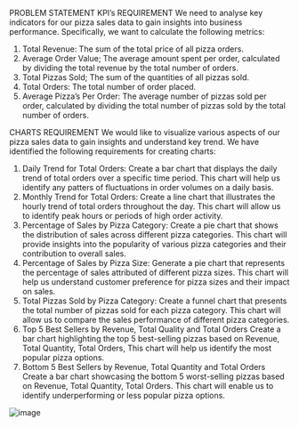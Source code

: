 PROBLEM STATEMENT
KPI’s REQUIREMENT
We need to analyse key indicators for our pizza sales data to gain insights into business performance. Specifically, we want to calculate the following metrics:
1.	Total Revenue: The sum of the total price of all pizza orders.
2.	Average Order Value; The average amount spent per order, calculated by dividing the total revenue by the total number of orders.
3.	Total Pizzas Sold; The sum of the quantities of all pizzas sold.
4.	Total Orders: The total number of order placed.
5.	Average Pizza’s Per Order: The average number of pizzas sold per order, calculated by dividing the total number of pizzas sold by the total number of orders. 

CHARTS REQUIREMENT
We would like to visualize various aspects of our pizza sales data to gain insights and understand key trend. We have identified the following requirements for creating charts:
1.	Daily Trend for Total Orders:
Create a bar chart that displays the daily trend of total orders over a specific time period. This chart will help us identify any patters of fluctuations in order volumes on a daily basis.
2.	Monthly Trend for Total Orders:
Create a line chart that illustrates the hourly trend of total orders throughout the day. This chart will allow us to identify peak hours or periods of high order activity.
3.	Percentage of Sales by Pizza Category:
Create a pie chart that shows the distribution of sales across different pizza categories. This chart will provide insights into the popularity of various pizza categories and their contribution to overall sales.
4.	Percentage of Sales by Pizza Size:
Generate a pie chart that represents the percentage of sales attributed of different pizza sizes. This chart will help us understand customer preference for pizza sizes and their impact on sales.
5.	Total Pizzas Sold by Pizza Category:
Create a funnel chart that presents the total number of pizzas sold for each pizza category. This chart will allow us to compare the sales performance of different pizza categories.
6.	Top 5 Best Sellers by Revenue, Total Quality and Total Orders
Create a bar chart highlighting the top 5 best-selling pizzas based on Revenue, Total Quantity, Total Orders, This chart will help us identify the most popular pizza options.
7.	Bottom 5 Best Sellers by Revenue, Total Quantity and Total Orders
Create a bar chart showcasing the bottom 5 worst-selling pizzas based on Revenue, Total Quantity, Total Orders. This chart will enable us to identify underperforming or less popular pizza options.

![image](https://github.com/user-attachments/assets/4b4e7b57-77d7-4970-8b02-5934e33aef60)


